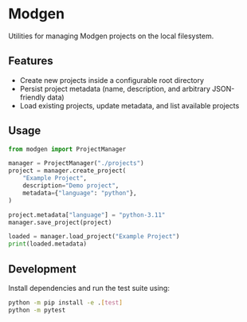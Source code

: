 # Modgen

Utilities for managing Modgen projects on the local filesystem.

## Features

- Create new projects inside a configurable root directory
- Persist project metadata (name, description, and arbitrary JSON-friendly data)
- Load existing projects, update metadata, and list available projects

## Usage

```python
from modgen import ProjectManager

manager = ProjectManager("./projects")
project = manager.create_project(
    "Example Project",
    description="Demo project",
    metadata={"language": "python"},
)

project.metadata["language"] = "python-3.11"
manager.save_project(project)

loaded = manager.load_project("Example Project")
print(loaded.metadata)
```

## Development

Install dependencies and run the test suite using:

```bash
python -m pip install -e .[test]
python -m pytest
```
